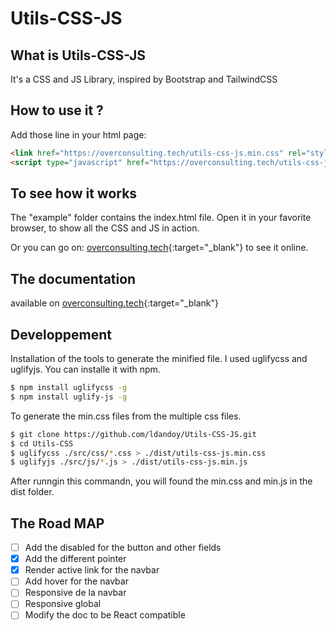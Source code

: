 # Utils-CSS-JS

## What is Utils-CSS-JS

It's a CSS and JS Library, inspired by Bootstrap and TailwindCSS


## How to use it ?

Add those line in your html page:

```html
<link href="https://overconsulting.tech/utils-css-js.min.css" rel="stylesheet" />
<script type="javascript" href="https://overconsulting.tech/utils-css-js.min.js"></script>
```

## To see how it works

The "example" folder contains the index.html file. Open it in your favorite browser, to show all the CSS and JS in action.

Or you can go on: [overconsulting.tech](https://overconsulting.tech){:target="_blank"} to see it online.


## The documentation

available on [overconsulting.tech](https://overconsulting.tech){:target="_blank"}


## Developpement

Installation of the tools to generate the minified file. I used uglifycss and uglifyjs. You can installe it with npm.

```bash
$ npm install uglifycss -g
$ npm install uglify-js -g
```
To generate the min.css files from the multiple css files.

```bash
$ git clone https://github.com/ldandoy/Utils-CSS-JS.git
$ cd Utils-CSS
$ uglifycss ./src/css/*.css > ./dist/utils-css-js.min.css
$ uglifyjs ./src/js/*.js > ./dist/utils-css-js.min.js
```
After runngin this commandn, you will found the min.css and min.js in the dist folder.

## The Road MAP

- [ ] Add the disabled for the button and other fields
- [x] Add the different pointer
- [x] Render active link for the navbar
- [ ] Add hover for the navbar
- [ ] Responsive de la navbar
- [ ] Responsive global
- [ ] Modify the doc to be React compatible
